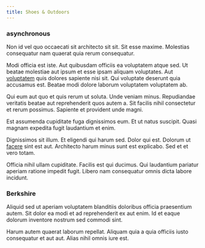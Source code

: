 ```yaml
---
title: Shoes & Outdoors
---
```


### asynchronous

Non id vel quo occaecati sit architecto sit sit. Sit esse maxime. Molestias consequatur nam quaerat quia rerum consequatur.

Modi officia est iste. Aut quibusdam officiis ea voluptatem atque sed. Ut beatae molestiae aut ipsum et esse ipsam aliquam voluptates. Aut [voluptatem](/facere/eaque/metal_azure.md) quis dolores sapiente nisi sit. Qui voluptate deserunt quia accusamus est. Beatae modi dolore laborum voluptatem voluptatem ab.

Qui eum aut quo et quis rerum ut soluta. Unde veniam minus. Repudiandae veritatis beatae aut reprehenderit quos autem a. Sit facilis nihil consectetur et rerum possimus. Sapiente et provident unde magni.

Est assumenda cupiditate fuga dignissimos eum. Et ut natus suscipit. Quasi magnam expedita fugit laudantium et enim.

Dignissimos sit illum. Et eligendi qui harum sed. Dolor qui est. Dolorum ut [facere](/dolore/odio/dignissimos/odio/moratorium.md) sint est aut. Architecto harum minus sunt est explicabo. Sed et et vero totam.

Officia nihil ullam cupiditate. Facilis est qui ducimus. Qui laudantium pariatur aperiam ratione impedit fugit. Libero nam consequatur omnis dicta labore incidunt.

### Berkshire

Aliquid sed ut aperiam voluptatem blanditiis doloribus officia praesentium autem. Sit dolor ea modi et ad reprehenderit ex aut enim. Id et eaque dolorum inventore nostrum sed commodi sint.

Harum autem quaerat laborum repellat. Aliquam quia a quia officiis iusto consequatur et aut aut. Alias nihil omnis iure est.
